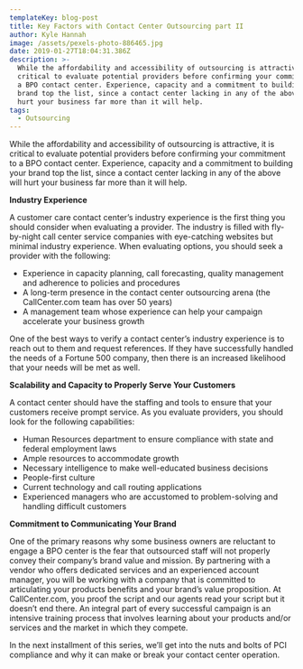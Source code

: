```yaml
---
templateKey: blog-post
title: Key Factors with Contact Center Outsourcing part II
author: Kyle Hannah
image: /assets/pexels-photo-886465.jpg
date: 2019-01-27T18:04:31.386Z
description: >-
  While the affordability and accessibility of outsourcing is attractive, it is
  critical to evaluate potential providers before confirming your commitment to
  a BPO contact center. Experience, capacity and a commitment to building your
  brand top the list, since a contact center lacking in any of the above will
  hurt your business far more than it will help.
tags:
  - Outsourcing
---
```

While the affordability and accessibility of outsourcing is attractive, it is critical to evaluate potential providers before confirming your commitment to a BPO contact center. Experience, capacity and a commitment to building your brand top the list, since a contact center lacking in any of the above will hurt your business far more than it will help.

**Industry Experience**

A customer care contact center’s industry experience is the first thing you should consider when evaluating a provider. The industry is filled with fly-by-night call center service companies with eye-catching websites but minimal industry experience. When evaluating options, you should seek a provider with the following:

* Experience in capacity planning, call forecasting, quality management and adherence to policies and procedures
* A long-term presence in the contact center outsourcing arena (the CallCenter.com team has over 50 years)
* A management team whose experience can help your campaign accelerate your business growth

One of the best ways to verify a contact center’s industry experience is to reach out to them and request references. If they have successfully handled the needs of a Fortune 500 company, then there is an increased likelihood that your needs will be met as well.

**Scalability and Capacity to Properly Serve Your Customers**

A contact center should have the staffing and tools to ensure that your customers receive prompt service. As you evaluate providers, you should look for the following capabilities:

* Human Resources department to ensure compliance with state and federal employment laws
* Ample resources to accommodate growth
* Necessary intelligence to make well-educated business decisions
* People-first culture
* Current technology and call routing applications
* Experienced managers who are accustomed to problem-solving and handling difficult customers

**Commitment to Communicating Your Brand**

One of the primary reasons why some business owners are reluctant to engage a BPO center is the fear that outsourced staff will not properly convey their company’s brand value and mission. By partnering with a vendor who offers dedicated services and an experienced account manager, you will be working with a company that is committed to articulating your products benefits and your brand’s value proposition. At CallCenter.com, you proof the script and our agents read your script but it doesn’t end there. An integral part of every successful campaign is an intensive training process that involves learning about your products and/or services and the market in which they compete.

In the next installment of this series, we’ll get into the nuts and bolts of PCI compliance and why it can make or break your contact center operation.
